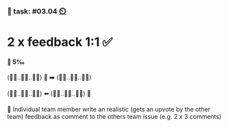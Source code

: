 ### 💪 task: #03.04 [⏲️](https://youtu.be/1gQJUjgCqrU)

# 2 x feedback 1:1 ✅

#### 🏅 5‰

(🧑‍💼..🧑‍🎨..🧑‍💻) 📝 ➡️ (🧑‍💻..🧑‍🎨..🧑‍💼)

(🧑‍💼..🧑‍🎨..🧑‍💻) ⬅️ (🧑‍💻..🧑‍🎨..🧑‍💼) 📝

🔘 Individual team member write an realistic (gets an upvote by the other team) feedback as comment to the others team issue (e.g. 2 x 3 comments)